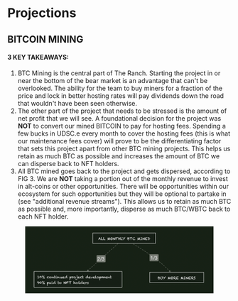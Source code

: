 # Projections

## BITCOIN MINING&#x20;

#### 3 KEY TAKEAWAYS:&#x20;

1. BTC Mining is the central part of The Ranch. Starting the project in or near the bottom of the bear market is an advantage that can't be overlooked.  The ability for the team to buy miners for a fraction of the price and lock in better hosting rates will pay dividends down the road that wouldn't have been seen otherwise.
2. The other part of the project that needs to be stressed is the amount of net profit that we will see. A foundational decision for the project was **NOT** to convert our mined BITCOIN to pay for hosting fees. Spending a few bucks in UDSC.e every month to cover the hosting fees (this is what our maintenance fees cover) will prove to be the differentiating factor that sets this project apart from other BTC mining projects. This helps us retain as much BTC as possible and increases the amount of BTC we can disperse back to NFT holders.&#x20;
3. All BTC mined goes back to the project and gets dispersed, according to FIG 3. We are **NOT** taking a portion out of the monthly revenue to invest in alt-coins or other opportunities. There will be opportunities within our ecosystem for such opportunities but they will be optional to partake in (see "additional revenue streams"). This allows us to retain as much BTC as possible and, more importantly, disperse as much BTC/WBTC back to each NFT holder.&#x20;

<figure><img src="../../../.gitbook/assets/image.png" alt=""><figcaption></figcaption></figure>
